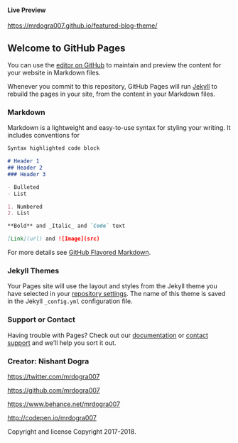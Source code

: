 #### Live Preview
https://mrdogra007.github.io/featured-blog-theme/

## Welcome to GitHub Pages

You can use the [editor on GitHub](https://github.com/mrdogra007/featured-blog-theme/edit/master/README.md) to maintain and preview the content for your website in Markdown files.

Whenever you commit to this repository, GitHub Pages will run [Jekyll](https://jekyllrb.com/) to rebuild the pages in your site, from the content in your Markdown files.

### Markdown

Markdown is a lightweight and easy-to-use syntax for styling your writing. It includes conventions for

```markdown
Syntax highlighted code block

# Header 1
## Header 2
### Header 3

- Bulleted
- List

1. Numbered
2. List

**Bold** and _Italic_ and `Code` text

[Link](url) and ![Image](src)
```

For more details see [GitHub Flavored Markdown](https://guides.github.com/features/mastering-markdown/).

### Jekyll Themes

Your Pages site will use the layout and styles from the Jekyll theme you have selected in your [repository settings](https://github.com/mrdogra007/featured-blog-theme/settings). The name of this theme is saved in the Jekyll `_config.yml` configuration file.

### Support or Contact

Having trouble with Pages? Check out our [documentation](https://help.github.com/categories/github-pages-basics/) or [contact support](https://github.com/contact) and we’ll help you sort it out.

### Creator: Nishant Dogra

https://twitter.com/mrdogra007

https://github.com/mrdogra007

https://www.behance.net/mrdogra007

http://codepen.io/mrdogra007

Copyright and license Copyright 2017-2018.
